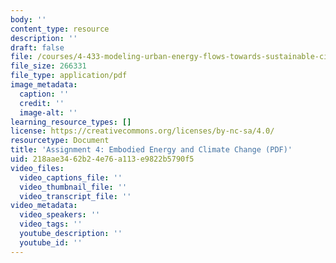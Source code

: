 ```yaml
---
body: ''
content_type: resource
description: ''
draft: false
file: /courses/4-433-modeling-urban-energy-flows-towards-sustainable-cities-and-neighborhoods-spring-2020/mit4_433s20_assignment4.pdf
file_size: 266331
file_type: application/pdf
image_metadata:
  caption: ''
  credit: ''
  image-alt: ''
learning_resource_types: []
license: https://creativecommons.org/licenses/by-nc-sa/4.0/
resourcetype: Document
title: 'Assignment 4: Embodied Energy and Climate Change (PDF)'
uid: 218aae34-62b2-4e76-a113-e9822b5790f5
video_files:
  video_captions_file: ''
  video_thumbnail_file: ''
  video_transcript_file: ''
video_metadata:
  video_speakers: ''
  video_tags: ''
  youtube_description: ''
  youtube_id: ''
---
```

